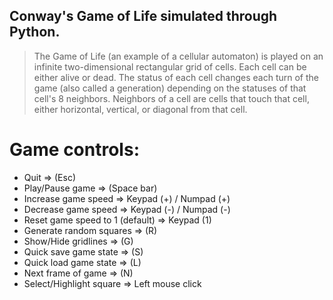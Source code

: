 
## Conway's Game of Life simulated through Python.
  >The Game of Life (an example of a cellular automaton) is played on an infinite two-dimensional rectangular grid of cells. Each cell can    be either alive or dead. The status of each cell changes each turn of the game (also called a generation) depending on the statuses of    that cell's 8 neighbors. Neighbors of a cell are cells that touch that cell, either horizontal, vertical, or diagonal from that cell.
  

# Game controls:
  * Quit => (Esc)
  * Play/Pause game => (Space bar)
  * Increase game speed => Keypad (+) / Numpad (+)
  * Decrease game speed => Keypad (-) / Numpad (-)
  * Reset game speed to 1 (default) => Keypad (1)
  * Generate random squares => (R)
  * Show/Hide gridlines => (G)
  * Quick save game state => (S)
  * Quick load game state => (L)
  * Next frame of game => (N)
  * Select/Highlight square => Left mouse click
